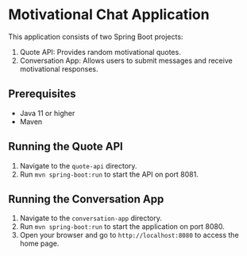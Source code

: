 # Motivational Chat Application

This application consists of two Spring Boot projects:
1. Quote API: Provides random motivational quotes.
2. Conversation App: Allows users to submit messages and receive motivational responses.

## Prerequisites
- Java 11 or higher
- Maven

## Running the Quote API
1. Navigate to the `quote-api` directory.
2. Run `mvn spring-boot:run` to start the API on port 8081.

## Running the Conversation App
1. Navigate to the `conversation-app` directory.
2. Run `mvn spring-boot:run` to start the application on port 8080.
3. Open your browser and go to `http://localhost:8080` to access the home page.
